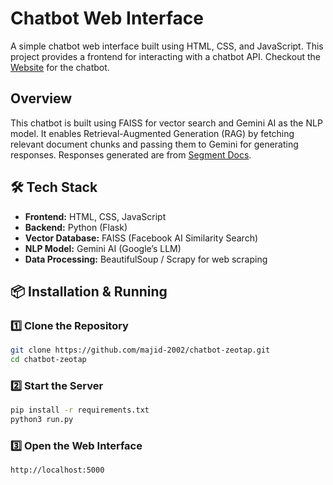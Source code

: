 

# Chatbot Web Interface  

A simple chatbot web interface built using HTML, CSS, and JavaScript. This project provides a frontend for interacting with a chatbot API.  Checkout the [Website](https://shorturl.at/E5bhU) for the chatbot.

## Overview 

This chatbot is built using FAISS for vector search and Gemini AI as the NLP model. It enables Retrieval-Augmented Generation (RAG) by fetching relevant document chunks and passing them to Gemini for generating responses.
Responses generated are from [Segment Docs](https://segment.com/docs).



## 🛠️ Tech Stack  

- **Frontend:** HTML, CSS, JavaScript  
- **Backend:** Python (Flask) 
- **Vector Database:** FAISS (Facebook AI Similarity Search)
- **NLP Model:** Gemini AI (Google’s LLM)
- **Data Processing:** BeautifulSoup / Scrapy for web scraping




## 📦 Installation & Running  

### 1️⃣ Clone the Repository  

```sh
git clone https://github.com/majid-2002/chatbot-zeotap.git
cd chatbot-zeotap
```
### 2️⃣ Start the Server

```sh
pip install -r requirements.txt
python3 run.py
```

### 3️⃣ Open the Web Interface
```sh
http://localhost:5000
```



